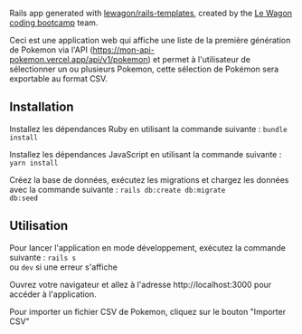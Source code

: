 Rails app generated with [lewagon/rails-templates](https://github.com/lewagon/rails-templates), created by the [Le Wagon coding bootcamp](https://www.lewagon.com) team.



Ceci est une application web qui affiche une liste de la première génération de Pokemon via l'API (https://mon-api-pokemon.vercel.app/api/v1/pokemon) et permet à l'utilisateur de sélectionner un ou plusieurs Pokemon, cette sélection de Pokémon sera exportable au format CSV.


<h2>Installation</h2>

Installez les dépendances Ruby en utilisant la commande suivante :
<code>bundle install</code>

Installez les dépendances JavaScript en utilisant la commande suivante :
<code>yarn install</code>

Créez la base de données, exécutez les migrations et chargez les données avec la commande suivante :
<code>rails db:create db:migrate db:seed</code>
 

<h2>Utilisation</h2>
Pour lancer l'application en mode développement, exécutez la commande suivante :
<code>rails s</code>
<br>ou <code>dev</code> si une erreur s'affiche

Ouvrez votre navigateur et allez à l'adresse http://localhost:3000 pour accéder à l'application.

Pour importer un fichier CSV de Pokemon, cliquez sur le bouton "Importer CSV"
